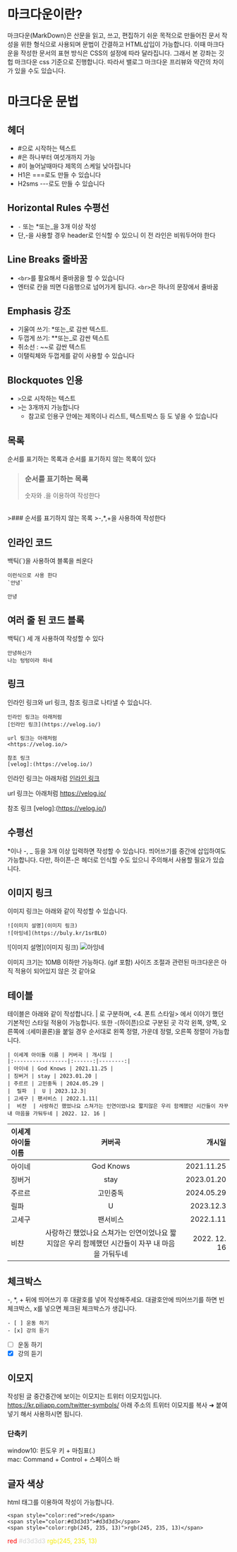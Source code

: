 # 마크다운이란?
마크다운(MarkDown)은 산문을 읽고, 쓰고, 편집하기 쉬운 목적으로 만들어진 문서 작성을 위한 형식으로 사용되며 문법이 간결하고 HTML삽입이 가능합니다.
이때 마크다운을 작성한 문서의 표현 방식은 CSS의 설정에 따라 달라집니다. 그래서 본 강좌는 깃헙 마크다운 css 기준으로 진행합니다. 따라서 밸로그 마크다운 프리뷰와 약간의 차이가 있을 수도 있습니다.
# 마크다운 문법
## 헤더
* #으로 시작하는 텍스트
* #은 하나부터 여섯개까지 가능
* #이 늘어날때마다 제목의 스케일 낮아집니다
* H1은 ===로도 만들 수 있습니다
* H2sms ---로도 만들 수 있습니다

## Horizontal Rules 수평선
* `-` 또는 *또는_을 3개 이상 작성
* 단,-을 사용할 경우 header로 인식할 수 있으니 이 전 라인은 비워두어야 한다

## Line Breaks 줄바꿈
* `<br>`를 활요해서 줄바꿈을 할 수 있습니다
* 엔터로 칸을 띄면 다음행으로 넘어가게 됩니다. `<br>`은 하나의 문장에서 줄바꿈

## Emphasis 강조
* 기울여 쓰기: *또는_로 감싼 텍스트.
* 두껍게 쓰기: **또는_로 감싼 텍스트
* 취소선 : ~~로 감싼 텍스트
* 이탤릭체와 두껍게를 같이 사용할 수 있습니다

## Blockquotes 인용
* `>`으로 시작하는 텍스트
* `>`는 3개까지 가능합니다
	* 참고로 인용구 안에는 제목이나 리스트, 텍스트박스 등 도 넣을 수 있습니다

## 목록
순서를 표기하는 목록과 순서를 표기하지 않는 목록이 있다
>### 순서를 표기하는 목록
> 숫자와 .을 이용하여 작성한다
<br>
>### 순서를 표기하지 않는 목록
>-,*,+을 사용하여 작성한다

## 인라인 코드
백틱(`)을 사용하여 블록을 씌운다
```
이런식으로 사용 한다
`안녕`
```
`안녕`

## 여러 줄 된 코드 블록
백틱(`) 세 개 사용하여 작성할 수 있다
```
안녕하신가
나는 텅텅이라 하네
```

## 링크
인라인 링크와 url 링크, 참조 링크로 나타낼 수 있습니다.
```
인라인 링크는 아래처럼
[인라인 링크](https://velog.io/)

url 링크는 아래처럼
<https://velog.io/>

참조 링크
[velog]:(https://velog.io/)
```
인라인 링크는 아래처럼
[인라인 링크](https://velog.io/)

url 링크는 아래처럼
<https://velog.io/>

참조 링크
[velog]:(https://velog.io/)

## 수평선
*이나 -, _ 등을 3개 이상 입력하면 작성할 수 있습니다.
띄어쓰기를 중간에 삽입하여도 가능합니다. 다만, 하이픈-은 헤더로 인식할 수도 있으니 주의해서 사용할 필요가 있습니다.

## 이미지 링크
이미지 링크는 아래와 같이 작성할 수 있습니다.
```
![이미지 설명](이미지 링크)
![아잉네](https://buly.kr/1srBLO)
```
![이미지 설명](이미지 링크)
![아잉네](https://buly.kr/1srBLO)

이미지 크기는 10MB 이하만 가능하다. (gif 포함)
사이즈 조절과 관련된 마크다운은 아직 적용이 되어있지 않은 것 같아요

## 테이블
테이블은 아래와 같이 작성합니다.
| 로 구분하며, <4. 폰트 스타일> 에서 이야기 했던 기본적인 스타일 적용이 가능합니다. 또한 -(하이픈)으로 구분된 곳 각각 왼쪽, 양쪽, 오른쪽에 :(세미콜론)을 붙일 경우 순서대로 왼쪽 정렬, 가운데 정렬, 오른쪽 정렬이 가능합니다.
```
| 이세계 아이돌 이름 | 커버곡 | 개시일 |
|:-----------------|:------:|--------:|
| 아이네 | God Knows | 2021.11.25 |
| 징버거 | stay | 2023.01.20 |
| 주르르 | 고민중독 | 2024.05.29 |
|  릴파  |  U | 2023.12.3|
| 고세구 | 팬서비스 | 2022.1.11|
|  비챤  | 사랑하긴 했었나요 스쳐가는 인연이었나요 짧지않은 우리 함께했던 시간들이 자꾸 내 마음을 가둬두네 | 2022. 12. 16 |
```
| 이세계 아이돌 이름 | 커버곡 | 개시일 |
|:-----------------|:------:|--------:|
| 아이네 | God Knows | 2021.11.25  |
| 징버거 | stay | 2023.01.20  |
| 주르르 | 고민중독 | 2024.05.29  |
|  릴파  |  U | 2023.12.3 |
| 고세구 | 팬서비스 | 2022.1.11 |
|  비챤  | 사랑하긴 했었나요 스쳐가는 인연이었나요 짧지않은 우리 함께했던 시간들이 자꾸 내 마음을 가둬두네 | 2022. 12. 16  |

## 체크박스
-, *, + 뒤에 띄어쓰기 후 대괄호를 넣어 작성해주세요. 대괄호안에 띄어쓰기를 하면 빈 체크박스, x를 넣으면 체크된 체크박스가 생깁니다.
```
- [ ] 운동 하기
- [x] 강의 듣기
```
- [ ] 운동 하기
- [x] 강의 듣기

## 이모지
작성된 글 중간중간에 보이는 이모지는 트위터 이모지입니다.
<https://kr.piliapp.com/twitter-symbols/>
아래 주소의 트위터 이모지를 복사 ➜ 붙여넣기 해서 사용하시면 됩니다.
### 단축키
window10: 윈도우 키 + 마침표(.)<br>
mac: Command + Control + 스페이스 바

## 글자 색상
html 태그를 이용하여 작성이 가능합니다.
```
<span style="color:red">red</span>
<span style="color:#d3d3d3">#d3d3d3</span>
<span style="color:rgb(245, 235, 13)">rgb(245, 235, 13)</span>
```
<span style="color:red">red</span>
<span style="color:#d3d3d3">#d3d3d3</span>
<span style="color:rgb(245, 235, 13)">rgb(245, 235, 13)</span>
